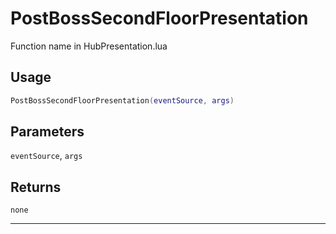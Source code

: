 # PostBossSecondFloorPresentation
Function name in HubPresentation.lua
## Usage
```lua
PostBossSecondFloorPresentation(eventSource, args)
```
## Parameters
`eventSource`, `args`
## Returns
`none`

---